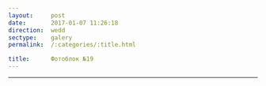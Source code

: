 ```yaml
---
layout:     post
date:       2017-01-07 11:26:18
direction:  wedd
sectype:    galery
permalink:  /:categories/:title.html

title:      Фотоблок №19
---
```

					
<section class="wedd_galery">                       
        <div id="fotoblock-19" class="owl-carousel owl-theme same_galery">
            <a href="#galery" class="item"><div class="img_inline" style="background-image: url(../images/wedd/19_1.jpg)"></div></a>
            <a href="#galery" class="item"><div class="img_inline" style="background-image: url(../images/wedd/19_2.jpg)"></div></a>
            <a href="#galery" class="item"><div class="img_inline" style="background-image: url(../images/wedd/19_3.jpg)"></div></a>
            <a href="#galery" class="item"><div class="img_inline" style="background-image: url(../images/wedd/19_4.jpg)"></div></a>
            <a href="#galery" class="item"><div class="img_inline" style="background-image: url(../images/wedd/19_5.jpg)"></div></a>
            <a href="#galery" class="item"><div class="img_inline" style="background-image: url(../images/wedd/19_6.jpg)"></div></a>
        </div>
    <div class="container">
        <hr class="style-wedd">
    </div>
</section>
